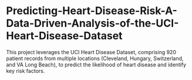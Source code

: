 # Predicting-Heart-Disease-Risk-A-Data-Driven-Analysis-of-the-UCI-Heart-Disease-Dataset
This project leverages the UCI Heart Disease Dataset, comprising 920 patient records from multiple locations (Cleveland, Hungary, Switzerland, and VA Long Beach), to predict the likelihood of heart disease and identify key risk factors.
